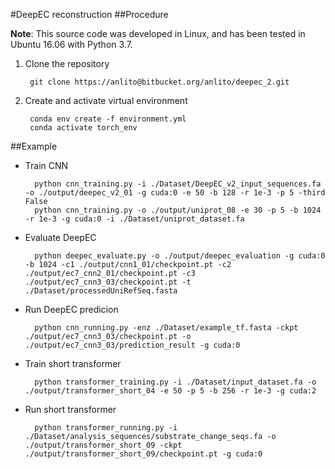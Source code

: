 #DeepEC reconstruction
##Procedure

**Note**: 
This source code was developed in Linux, and has been tested in Ubuntu 16.06 with Python 3.7.

1. Clone the repository

        git clone https://anlito@bitbucket.org/anlito/deepec_2.git

2. Create and activate virtual environment

        conda env create -f environment.yml
        conda activate torch_env


##Example


- Train CNN

        python cnn_training.py -i ./Dataset/DeepEC_v2_input_sequences.fa -o ./output/deepec_v2_01 -g cuda:0 -e 50 -b 128 -r 1e-3 -p 5 -third False
        python cnn_training.py -o ./output/uniprot_08 -e 30 -p 5 -b 1024 -r 1e-3 -g cuda:0 -i ./Dataset/uniprot_dataset.fa

- Evaluate DeepEC

        python deepec_evaluate.py -o ./output/deepec_evaluation -g cuda:0 -b 1024 -c1 ./output/cnn1_01/checkpoint.pt -c2 ./output/ec7_cnn2_01/checkpoint.pt -c3 ./output/ec7_cnn3_03/checkpoint.pt -t ./Dataset/processedUniRefSeq.fasta


- Run DeepEC predicion

        python cnn_running.py -enz ./Dataset/example_tf.fasta -ckpt ./output/ec7_cnn3_03/checkpoint.pt -o ./output/ec7_cnn3_03/prediction_result -g cuda:0


- Train short transformer

        python transformer_training.py -i ./Dataset/input_dataset.fa -o ./output/transformer_short_04 -e 50 -p 5 -b 256 -r 1e-3 -g cuda:2 

- Run short transformer

        python transformer_running.py -i ./Dataset/analysis_sequences/substrate_change_seqs.fa -o ./output/transformer_short_09 -ckpt ./output/transformer_short_09/checkpoint.pt -g cuda:0